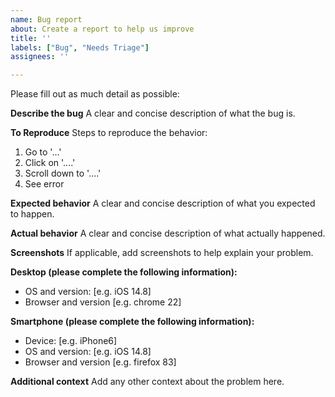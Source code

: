```yaml
---
name: Bug report
about: Create a report to help us improve
title: ''
labels: ["Bug", "Needs Triage"]
assignees: ''

---
```


Please fill out as much detail as possible:

**Describe the bug**
A clear and concise description of what the bug is.

**To Reproduce**
Steps to reproduce the behavior:
1. Go to '...'
2. Click on '....'
3. Scroll down to '....'
4. See error

**Expected behavior**
A clear and concise description of what you expected to happen.

**Actual behavior**
A clear and concise description of what actually happened.

**Screenshots**
If applicable, add screenshots to help explain your problem.

**Desktop (please complete the following information):**
 - OS and version: [e.g. iOS 14.8]
 - Browser and version [e.g. chrome 22]

**Smartphone (please complete the following information):**
 - Device: [e.g. iPhone6]
 - OS and version: [e.g. iOS 14.8]
 - Browser and version [e.g. firefox 83]

**Additional context**
Add any other context about the problem here.
